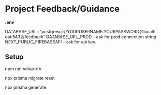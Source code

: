 # Project Feedback/Guidance

**.env**

DATABASE_URL="postgresql://YOURUSERNAME:YOURPASSWORD@localhost:5432/feedback"
DATABASE_URL_PROD - ask for prod connection string
NEXT_PUBLIC_FIREBASEAPI - ask for api key.

## Setup

npm run setup-db

npx prisma migrate reset

npx prisma generate

